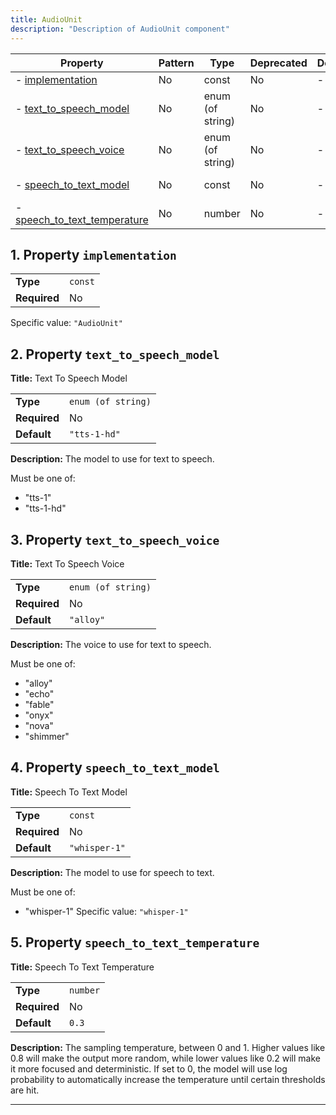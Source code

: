 ```yaml
---
title: AudioUnit
description: "Description of AudioUnit component"
---
```

| Property                                                     | Pattern | Type             | Deprecated | Definition | Title/Description          |
| ------------------------------------------------------------ | ------- | ---------------- | ---------- | ---------- | -------------------------- |
| - [implementation](#implementation )                         | No      | const            | No         | -          | -                          |
| - [text_to_speech_model](#text_to_speech_model )             | No      | enum (of string) | No         | -          | Text To Speech Model       |
| - [text_to_speech_voice](#text_to_speech_voice )             | No      | enum (of string) | No         | -          | Text To Speech Voice       |
| - [speech_to_text_model](#speech_to_text_model )             | No      | const            | No         | -          | Speech To Text Model       |
| - [speech_to_text_temperature](#speech_to_text_temperature ) | No      | number           | No         | -          | Speech To Text Temperature |

## <a name="implementation"></a>1. Property `implementation`

|              |         |
| ------------ | ------- |
| **Type**     | `const` |
| **Required** | No      |

Specific value: `"AudioUnit"`

## <a name="text_to_speech_model"></a>2. Property `text_to_speech_model`

**Title:** Text To Speech Model

|              |                    |
| ------------ | ------------------ |
| **Type**     | `enum (of string)` |
| **Required** | No                 |
| **Default**  | `"tts-1-hd"`       |

**Description:** The model to use for text to speech.

Must be one of:
* "tts-1"
* "tts-1-hd"

## <a name="text_to_speech_voice"></a>3. Property `text_to_speech_voice`

**Title:** Text To Speech Voice

|              |                    |
| ------------ | ------------------ |
| **Type**     | `enum (of string)` |
| **Required** | No                 |
| **Default**  | `"alloy"`          |

**Description:** The voice to use for text to speech.

Must be one of:
* "alloy"
* "echo"
* "fable"
* "onyx"
* "nova"
* "shimmer"

## <a name="speech_to_text_model"></a>4. Property `speech_to_text_model`

**Title:** Speech To Text Model

|              |               |
| ------------ | ------------- |
| **Type**     | `const`       |
| **Required** | No            |
| **Default**  | `"whisper-1"` |

**Description:** The model to use for speech to text.

Must be one of:
* "whisper-1"
Specific value: `"whisper-1"`

## <a name="speech_to_text_temperature"></a>5. Property `speech_to_text_temperature`

**Title:** Speech To Text Temperature

|              |          |
| ------------ | -------- |
| **Type**     | `number` |
| **Required** | No       |
| **Default**  | `0.3`    |

**Description:** The sampling temperature, between 0 and 1. Higher values like 0.8 will make the output more random, while lower values like 0.2 will make it more focused and deterministic. If set to 0, the model will use log probability to automatically increase the temperature until certain thresholds are hit.

----------------------------------------------------------------------------------------------------------------------------
